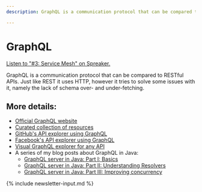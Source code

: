 ```yaml
---
description: GraphQL is a communication protocol that can be compared to RESTful APIs. Just like REST it uses HTTP, however it tries to solve some issues with it, namely the lack of schema over- and under-fetching.

---
```


# GraphQL

<a class="spreaker-player" href="https://www.spreaker.com/episode/28886759" data-resource="episode_id=28886759" data-width="100%" data-height="350px" data-theme="dark" data-playlist="show" data-playlist-continuous="true" data-autoplay="false" data-live-autoplay="false" data-chapters-image="true" data-episode-image-position="left" data-hide-logo="false" data-hide-likes="false" data-hide-comments="false" data-hide-sharing="false" data-hide-download="true">Listen to "#3: Service Mesh" on Spreaker.</a>

GraphQL is a communication protocol that can be compared to RESTful APIs. Just like REST it uses HTTP, however it tries to solve some issues with it, namely the lack of schema over- and under-fetching.

## More details:

* [Official GraphQL website](https://graphql.org/)
* [Curated collection of resources](https://github.com/chentsulin/awesome-graphql)
* [GitHub's API explorer using GraphQL](https://developer.github.com/v4/explorer/)
* [Facebook's API explorer using GraphQL](https://developers.facebook.com/tools/explorer/)
* [Visual GraphQL explorer for any API](https://github.com/graphql/graphiql)
* A series of my blog posts about GraphQL in Java:
    * [GraphQL server in Java: Part I: Basics](https://www.nurkiewicz.com/2019/10/graphql-server-in-java-part-i-basics.html)
    * [GraphQL server in Java: Part II: Understanding Resolvers](https://www.nurkiewicz.com/2019/10/graphql-server-in-java-part-ii.html)
    * [GraphQL server in Java: Part III: Improving concurrency](https://www.nurkiewicz.com/2020/03/graphql-server-in-java-part-iii.html)

{% include newsletter-input.md %}
